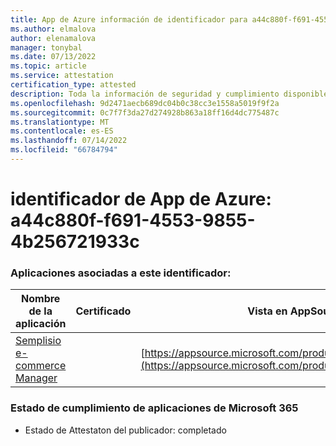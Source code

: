 ```yaml
---
title: App de Azure información de identificador para a44c880f-f691-4553-9855-4b256721933c
ms.author: elmalova
author: elenamalova
manager: tonybal
ms.date: 07/13/2022
ms.topic: article
ms.service: attestation
certification_type: attested
description: Toda la información de seguridad y cumplimiento disponible para a44c880f-f691-4553-9855-4b256721933c.
ms.openlocfilehash: 9d2471aecb689dc04b0c38cc3e1558a5019f9f2a
ms.sourcegitcommit: 0c7f7f3da27d274928b863a18ff16d4dc775487c
ms.translationtype: MT
ms.contentlocale: es-ES
ms.lasthandoff: 07/14/2022
ms.locfileid: "66784794"
---
```

# <a name="azure-app-id-a44c880f-f691-4553-9855-4b256721933c"></a>identificador de App de Azure: a44c880f-f691-4553-9855-4b256721933c


### <a name="apps-associated-with-this-id"></a>Aplicaciones asociadas a este identificador:
| **Nombre de la aplicación** | **Certificado** | **Vista en AppSource** |
|--------------|---------------|-----------------------|
| [Semplisio e-commerce Manager](../forward/WA200004286.md) |  | [https://appsource.microsoft.com/product/office/WA200004286](https://appsource.microsoft.com/product/office/WA200004286) |

### <a name="microsoft-365-app-compliance-status"></a>Estado de cumplimiento de aplicaciones de Microsoft 365
- Estado de Attestaton del publicador: completado
